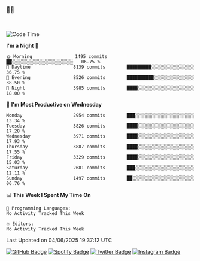 ### 🤙🍺

<!-- <a href="https://github-readme-stats.vercel.app/api?username=hzak2xx&count_private=true&show_icons=true&theme=dracula">
  <img align="center" src="https://github-readme-stats.vercel.app/api?username=hzak2xx&count_private=true&show_icons=true&theme=dracula" />
</a>
</br> -->
</br>

<!--START_SECTION:waka-->
![Code Time](http://img.shields.io/badge/Code%20Time-4%2C209%20hrs%2040%20mins-blue)

**I'm a Night 🦉** 

```text
🌞 Morning                1495 commits        ██░░░░░░░░░░░░░░░░░░░░░░░   06.75 % 
🌆 Daytime                8139 commits        █████████░░░░░░░░░░░░░░░░   36.75 % 
🌃 Evening                8526 commits        ██████████░░░░░░░░░░░░░░░   38.50 % 
🌙 Night                  3985 commits        ████░░░░░░░░░░░░░░░░░░░░░   18.00 % 
```
📅 **I'm Most Productive on Wednesday** 

```text
Monday                   2954 commits        ███░░░░░░░░░░░░░░░░░░░░░░   13.34 % 
Tuesday                  3826 commits        ████░░░░░░░░░░░░░░░░░░░░░   17.28 % 
Wednesday                3971 commits        ████░░░░░░░░░░░░░░░░░░░░░   17.93 % 
Thursday                 3887 commits        ████░░░░░░░░░░░░░░░░░░░░░   17.55 % 
Friday                   3329 commits        ████░░░░░░░░░░░░░░░░░░░░░   15.03 % 
Saturday                 2681 commits        ███░░░░░░░░░░░░░░░░░░░░░░   12.11 % 
Sunday                   1497 commits        ██░░░░░░░░░░░░░░░░░░░░░░░   06.76 % 
```


📊 **This Week I Spent My Time On** 

```text
💬 Programming Languages: 
No Activity Tracked This Week

🔥 Editors: 
No Activity Tracked This Week
```


 Last Updated on 04/06/2025 19:37:12 UTC
<!--END_SECTION:waka-->

[![GitHub Badge](https://img.shields.io/badge/GitHub-100000?style=for-the-badge&logo=github&logoColor=white)](https://github.com/hzak2xx)
[![Spotify Badge](https://img.shields.io/badge/Spotify-1ED760?&style=for-the-badge&logo=spotify&logoColor=white)](https://open.spotify.com/user/uf90s6sbbh75a1mt44clkhkvf)
[![Twitter Badge](https://img.shields.io/badge/Twitter-1DA1F2?style=for-the-badge&logo=twitter&logoColor=white)](https://twitter.com/hzak2xx)
[![Instagram Badge](https://img.shields.io/badge/Instagram-E4405F?style=for-the-badge&logo=instagram&logoColor=white)](https://www.instagram.com/hzak2xx/)
